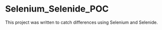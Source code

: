 # Selenium_Selenide_POC

This project was written to catch differences using Selenium and Selenide.
